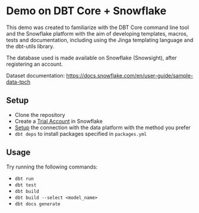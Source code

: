 # Demo on DBT Core + Snowflake

This demo was created to familiarize with the DBT Core command line tool and the Snowflake platform with the aim of
developing templates, macros, tests and documentation, including using the Jinga templating language and the dbt-utils
library.

The database used is made available on Snowflake (Snowsight), after registering an account.

Dataset documentation: https://docs.snowflake.com/en/user-guide/sample-data-tpch

## Setup
* Clone the repository
* Create a [Trial Account](https://signup.snowflake.com/) in Snowflake
* [Setup](https://docs.getdbt.com/docs/core/connect-data-platform/snowflake-setup) the connection with the data platform
  with the method you prefer
* `dbt deps` to install packages specified in `packages.yml`

## Usage

Try running the following commands:
- `dbt run`
- `dbt test`
- `dbt build`
- `dbt build --select <model_name>`
- `dbt docs generate`